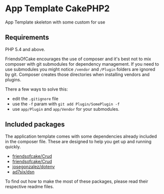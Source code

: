 # App Template CakePHP2

App Template skeleton with some custom for use

## Requirements

PHP 5.4 and above.

FriendsOfCake encourages the use of composer and it's best not to mix composer with git submodules for
dependency management. If you need to use submodules you might notice `/vendor` and `/Plugin` folders are
ignored by git. Composer creates those directories when installing vendors and plugins.

There a few ways to solve this:
- edit the `.gitignore` file
- use the `-f` param with `git add Plugin/SomePlugin -f`
- use `app/Plugin` and `app/Vendor` for your submodules.

 [1]: http://book.cakephp.org/2.0/en/installation/url-rewriting.html

## Included packages
The application template comes with some dependencies already included in the composer file. These are designed to help you get up and running quickly.

* [friendsofcake/Crud](https://github.com/friendsofcake/app-template)
* [friendsofcake/Crud](https://github.com/friendsofcake/crud)
* [josegonzalez/dotenv](https://github.com/josegonzalez/php-dotenv)
* [ad7six/dsn](https://github.com/AD7six/php-dsn)

To find out how to make the most of these packages, please read their respective readme files.
